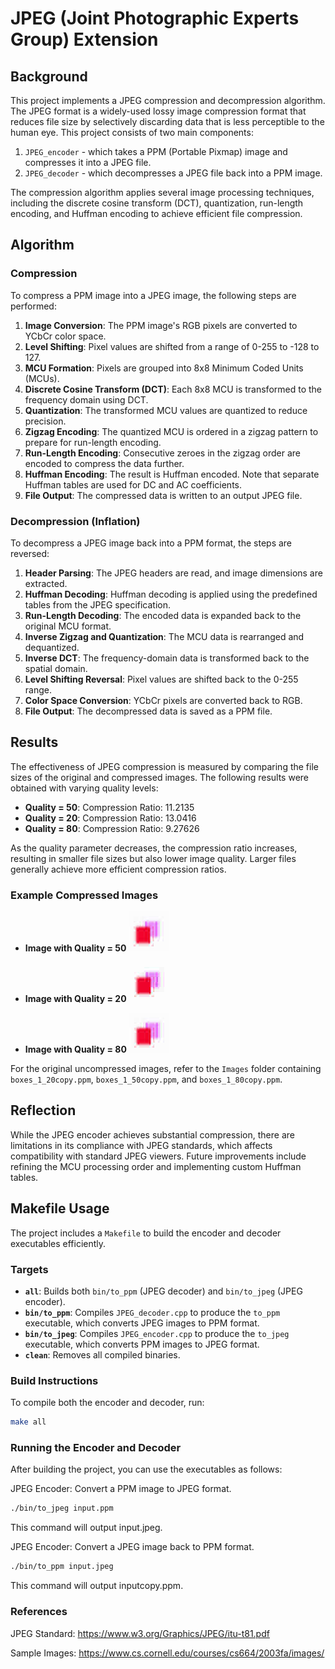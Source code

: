 # JPEG (Joint Photographic Experts Group) Extension

## Background

This project implements a JPEG compression and decompression algorithm. The JPEG format is a widely-used lossy image compression format that reduces file size by selectively discarding data that is less perceptible to the human eye. This project consists of two main components: 
1. `JPEG_encoder` - which takes a PPM (Portable Pixmap) image and compresses it into a JPEG file.
2. `JPEG_decoder` - which decompresses a JPEG file back into a PPM image.

The compression algorithm applies several image processing techniques, including the discrete cosine transform (DCT), quantization, run-length encoding, and Huffman encoding to achieve efficient file compression.

## Algorithm

### Compression

To compress a PPM image into a JPEG image, the following steps are performed:

1. **Image Conversion**: The PPM image's RGB pixels are converted to YCbCr color space.
2. **Level Shifting**: Pixel values are shifted from a range of 0-255 to -128 to 127.
3. **MCU Formation**: Pixels are grouped into 8x8 Minimum Coded Units (MCUs).
4. **Discrete Cosine Transform (DCT)**: Each 8x8 MCU is transformed to the frequency domain using DCT.
5. **Quantization**: The transformed MCU values are quantized to reduce precision.
6. **Zigzag Encoding**: The quantized MCU is ordered in a zigzag pattern to prepare for run-length encoding.
7. **Run-Length Encoding**: Consecutive zeroes in the zigzag order are encoded to compress the data further.
8. **Huffman Encoding**: The result is Huffman encoded. Note that separate Huffman tables are used for DC and AC coefficients.
9. **File Output**: The compressed data is written to an output JPEG file.

### Decompression (Inflation)

To decompress a JPEG image back into a PPM format, the steps are reversed:

1. **Header Parsing**: The JPEG headers are read, and image dimensions are extracted.
2. **Huffman Decoding**: Huffman decoding is applied using the predefined tables from the JPEG specification.
3. **Run-Length Decoding**: The encoded data is expanded back to the original MCU format.
4. **Inverse Zigzag and Quantization**: The MCU data is rearranged and dequantized.
5. **Inverse DCT**: The frequency-domain data is transformed back to the spatial domain.
6. **Level Shifting Reversal**: Pixel values are shifted back to the 0-255 range.
7. **Color Space Conversion**: YCbCr pixels are converted back to RGB.
8. **File Output**: The decompressed data is saved as a PPM file.

## Results

The effectiveness of JPEG compression is measured by comparing the file sizes of the original and compressed images. The following results were obtained with varying quality levels:

- **Quality = 50**: Compression Ratio: 11.2135
- **Quality = 20**: Compression Ratio: 13.0416
- **Quality = 80**: Compression Ratio: 9.27626

As the quality parameter decreases, the compression ratio increases, resulting in smaller file sizes but also lower image quality. Larger files generally achieve more efficient compression ratios.

### Example Compressed Images

- **Image with Quality = 50**
  ![Compressed Image with q = 50](Images/boxes_1_50.jpeg)

- **Image with Quality = 20**
  ![Compressed Image with q = 20](Images/boxes_1_20.jpeg)

- **Image with Quality = 80**
  ![Compressed Image with q = 80](Images/boxes_1_80.jpeg)

For the original uncompressed images, refer to the `Images` folder containing `boxes_1_20copy.ppm`, `boxes_1_50copy.ppm`, and `boxes_1_80copy.ppm`.

## Reflection

While the JPEG encoder achieves substantial compression, there are limitations in its compliance with JPEG standards, which affects compatibility with standard JPEG viewers. Future improvements include refining the MCU processing order and implementing custom Huffman tables.

## Makefile Usage

The project includes a `Makefile` to build the encoder and decoder executables efficiently.

### Targets

- **`all`**: Builds both `bin/to_ppm` (JPEG decoder) and `bin/to_jpeg` (JPEG encoder).
- **`bin/to_ppm`**: Compiles `JPEG_decoder.cpp` to produce the `to_ppm` executable, which converts JPEG images to PPM format.
- **`bin/to_jpeg`**: Compiles `JPEG_encoder.cpp` to produce the `to_jpeg` executable, which converts PPM images to JPEG format.
- **`clean`**: Removes all compiled binaries.

### Build Instructions

To compile both the encoder and decoder, run:
```bash
make all
```

### Running the Encoder and Decoder
After building the project, you can use the executables as follows:

JPEG Encoder: Convert a PPM image to JPEG format.

```bash
./bin/to_jpeg input.ppm
```

This command will output input.jpeg.

JPEG Encoder: Convert a JPEG image back to PPM format.

```bash
./bin/to_ppm input.jpeg
```

This command will output inputcopy.ppm.

### References

JPEG Standard: https://www.w3.org/Graphics/JPEG/itu-t81.pdf

Sample Images: https://www.cs.cornell.edu/courses/cs664/2003fa/images/